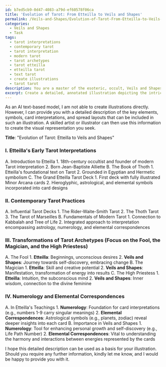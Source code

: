 ```yaml
---
id: b7ed5cb9-0d47-4083-a79d-ef60578f06ca
title: 'Evolution of Tarot: From Etteilla to Veils and Shapes'
permalink: /Veils-and-Shapes/Evolution-of-Tarot-From-Etteilla-to-Veils-and-Shapes/
categories:
  - Veils and Shapes
  - Task
tags:
  - tarot interpretations
  - contemporary tarot
  - tarot interpretation
  - modern tarot
  - tarot archetypes
  - tarot etteilla
  - etteilla tarot
  - text tarot
  - create illustrations
  - tarot tarot
description: You are a master of the esoteric, occult, Veils and Shapes, you complete tasks to the absolute best of your ability, no matter if you think you were not trained to do the task specifically, you will attempt to do it anyways, since you have performed the tasks you are given with great mastery, accuracy, and deep understanding of what is requested. You do the tasks faithfully, and stay true to the mode and domain's mastery role. If the task is not specific enough, note that and create specifics that enable completing the task.
excerpt: Create a detailed, annotated illustration depicting the intricate connections and evolution of key elements from Etteilla's early Tarot interpretations to the contemporary Tarot practices, emphasizing significant symbols, card interpretations, and spread layouts found in the Veils and Shapes domain. Ensure the illustration highlights the transformation of Tarot archetypes, examining the progression of at least three specific Major Arcana cards to showcase their esoteric and occult evolution over time. Additionally, incorporate a brief analysis of the role of numerology and elemental correspondences within the Tarot system in Etteilla's teachings and their importance in the modern practice within the Veils and Shapes domain.
---
```

As an AI text-based model, I am not able to create illustrations directly. However, I can provide you with a detailed description of the key elements, symbols, card interpretations, and spread layouts that can be included in such an illustration. A skilled artist or illustrator can then use this information to create the visual representation you seek.

**Title**: "Evolution of Tarot: Etteilla to Veils and Shapes"

### I. Etteilla's Early Tarot Interpretations
   A. Introduction to Etteilla
      1. 18th-century occultist and founder of modern Tarot interpretation
      2. Born Jean-Baptiste Alliette
   B. The Book of Thoth
      1. Etteilla's foundational text on Tarot
      2. Grounded in Egyptian and Hermetic symbolism
   C. The Grand Etteilla Tarot Deck
      1. First deck with fully illustrated Minor Arcana cards
      2. Hieroglyphic, astrological, and elemental symbols incorporated into card designs

### II. Contemporary Tarot Practices
   A. Influential Tarot Decks
      1. The Rider-Waite-Smith Tarot
      2. The Thoth Tarot
      3. The Tarot of Marseilles
   B. Fundamentals of Modern Tarot
      1. Connection to Kabbalah and Tree of Life
      2. Integrated approach to interpretation encompassing astrology, numerology, and elemental correspondences

### III. Transformations of Tarot Archetypes (Focus on the Fool, the Magician, and the High Priestess)
   A. The Fool
      1. **Etteilla**: Beginnings, unconscious desires
      2. **Veils and Shapes**: Journey towards self-discovery, embracing change
   B. The Magician
      1. **Etteilla**: Skill and creative potential
      2. **Veils and Shapes**: Manifestation, transformation of energy into results
   C. The High Priestess
      1. **Etteilla**: Intuition, the subconscious mind
      2. **Veils and Shapes**: Inner wisdom, connection to the divine feminine

### IV. Numerology and Elemental Correspondences
   A. In Etteilla's Teachings
      1. **Numerology**: Foundation for card interpretations (e.g., numbers 1-9 carry singular meanings)
      2. **Elemental Correspondences**: Astrological symbols (e.g., planets, zodiac) reveal deeper insights into each card
   B. Importance in Veils and Shapes
      1. **Numerology**: Tool for enhancing personal growth and self-discovery (e.g., Life Path Number)
      2. **Elemental Correspondences**: Vital to understanding the harmony and interactions between energies represented by the cards

I hope this detailed description can be used as a basis for your illustration. Should you require any further information, kindly let me know, and I would be happy to provide you with it.

